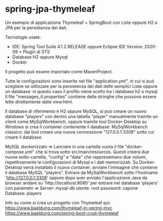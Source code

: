 # spring-jpa-thymeleaf

Un esempio di applicazione Thymeleaf + SpringBoot con Liste oppure H2 o JPA per la persistenza dei dati.

Tecnologie usate: 
- IDE: Spring Tool Suite 4.1.2.RELEASE oppure Eclipse IDE Version: 2020-09 + Plugin di STS
- Database H2 oppure Mysql
- Docker

Il progetto può essere importato come MavenProject.

Tutte le configurazioni sono inserite nel file "application.yml", in cui si può scegliere se utilizzare per la persistenza dei dati delle semplici Liste
oppure un database: in questo caso il profilo viene scelto tra i database h2 o mysql.
Il file "messages_it.properties" contiene delle stringhe che possono essere lette direttamente dalle view.html.

Il database di riferimento è H2 oppure MySQL, si può creare un nuovo database "players" con dentro una tabella "player" manualmente tramite un client come MySqlWorkbench, oppure tramite tool Docker-Desktop su Windows si crea il container contenente il database: MySqlWorkbench classico: dal tool creare una nuova connessione "127.0.0.1:3308" sotto cui creare il database.

MySQL dockerizzato => Lanciare in una cartella vuota il file "docker-compose.yml" che si trova sotto src/main/resources. 
Questi creerà due nuove sotto-cartelle, "config" e "data" che rappresentano due volumi, rispettivamente le configurazioni di Mysql e i dati memorizzati. 
Su Docker-Desktop verrà installato il nuovo container, avviare l'immagine che contiene il database MySQL "players". 
Entrare da MySqlWorkbench sotto l'hostname 'http://127.0.0.1:3308' oppure dopo aver avviato l'applicazione Java da browser andare su 'http://localhost:8080' 
per entrare nel database 'players' con parametri => 
Server: mysql-db
utente: root
password: capone
Database: players

Info su come si crea un progetto con Thymeleaf qui:
https://www.baeldung.com/thymeleaf-in-spring-mvc
https://www.baeldung.com/spring-boot-crud-thymeleaf
 